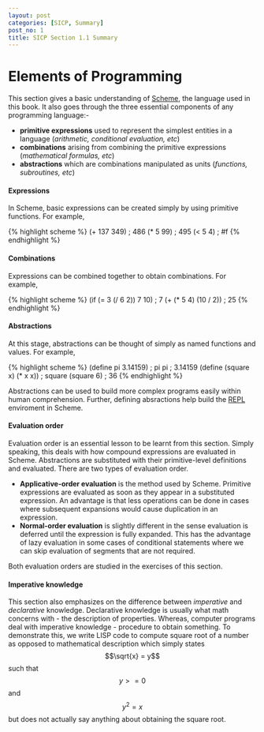 ```yaml
---
layout: post
categories: [SICP, Summary]
post_no: 1
title: SICP Section 1.1 Summary
---
```


# Elements of Programming

This section gives a basic understanding of [Scheme](http://en.wikipedia.org/wiki/Scheme_%28programming_language%29), the language used in this book. It also goes through the three essential components of any programming language:-

- **primitive expressions** used to represent the simplest entities in a language (*arithmetic, conditional evaluation, etc*)
- **combinations** arising from combining the primitive expressions (*mathematical formulas, etc*)
- **abstractions** which are combinations manipulated as units (*functions, subroutines, etc*)

<!--excerpt-->

#### Expressions

In Scheme, basic expressions can be created simply by using primitive functions. For example,

{% highlight scheme %}
(+ 137 349)
; 486
(* 5 99)
; 495
(< 5 4)
; #f
{% endhighlight %}

#### Combinations

Expressions can be combined together to obtain combinations. For example,

{% highlight scheme %}
(if (= 3 (/ 6 2))
    7
    10)
; 7
(+ (* 5 4) (10 / 2))
; 25
{% endhighlight %}

#### Abstractions

At this stage, abstractions can be thought of simply as named functions and values. For example,

{% highlight scheme %}
(define pi 3.14159)
; pi
pi
; 3.14159
(define (square x) (* x x))
; square
(square 6)
; 36
{% endhighlight %}

Abstractions can be used to build more complex programs easily within human comprehension. Further, defining absractions help build the [REPL](http://en.wikipedia.org/wiki/Read%E2%80%93eval%E2%80%93print_loop) enviroment in Scheme.

#### Evaluation order

Evaluation order is an essential lesson to be learnt from this section. Simply speaking, this deals with how compound expressions are evaluated in Scheme. Abstractions are substituted with their primitive-level definitions and evaluated. There are two types of evaluation order.

- **Applicative-order evaluation** is the method used by Scheme. Primitive expressions are evaluated as soon as they appear in a substituted expression. An advantage is that less operations can be done in cases where subsequent expansions would cause duplication in an expression.
- **Normal-order evaluation** is slightly different in the sense evaluation is deferred until the expression is fully expanded. This has the advantage of lazy evaluation in some cases of conditional statements where we can skip evaluation of segments that are not required.

Both evaluation orders are studied in the exercises of this section.

#### Imperative knowledge

This section also emphasizes on the difference between *imperative* and *declarative* knowledge. Declarative knowledge is usually what math concerns with - the description of properties. Whereas, computer programs deal with imperative knowledge - procedure to obtain something. To demonstrate this, we write LISP code to compute square root of a number as opposed to mathematical description which simply states $$\sqrt{x} = y$$ such that $$y >= 0$$ and $$y^2=x$$ but does not actually say anything about obtaining the square root.
